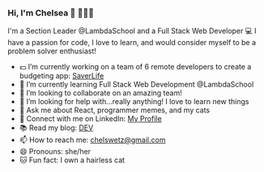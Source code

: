 ### Hi, I'm Chelsea 👋 👩🏻‍💻

I'm a Section Leader @LambdaSchool and a Full Stack Web Developer 💻  I have a passion for code, I love to learn, and would consider myself to be a problem solver enthusiast!

- 💵  I’m currently working on a team of 6 remote developers to create a budgeting app: [SaverLife](https://github.com/Lambda-School-Labs/Labs25-SaverLife-TeamC-fe)
- 🌱  I’m currently learning Full Stack Web Development @LambdaSchool
- 👯  I’m looking to collaborate on an amazing team!
- 🤔  I’m looking for help with...really anything! I love to learn new things 
- 💬  Ask me about React, programmer memes, and my cats
- 🔗  Connect with me on LinkedIn: [My Profile](https://www.linkedin.com/in/chelsea-wetzel/)
- 📚  Read my blog: [DEV](https://dev.to/chelsea_wetzel)
- 📫  How to reach me: chelswetz@gmail.com
- 😄  Pronouns: she/her
- 🐱  Fun fact: I own a hairless cat 
